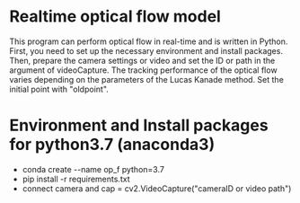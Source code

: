 # Realtime optical flow model
This program can perform optical flow in real-time and is written in Python. First, you need to set up the necessary environment and install packages. Then, prepare the camera settings or video and set the ID or path in the argument of videoCapture. The tracking performance of the optical flow varies depending on the parameters of the Lucas Kanade method. Set the initial point with "oldpoint".

# Environment and Install packages for python3.7 (anaconda3)
 - conda create --name op_f python=3.7
 - pip install -r requirements.txt
 - connect camera and  cap = cv2.VideoCapture("cameraID or video path")  
